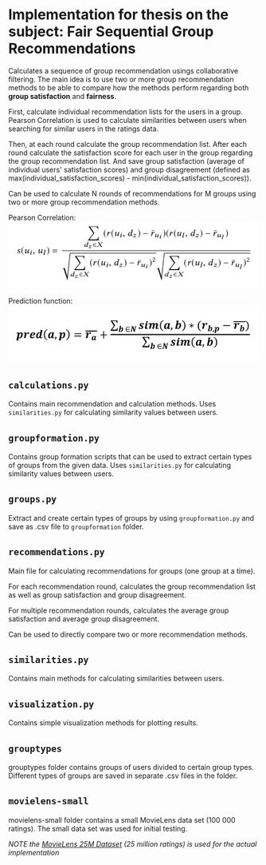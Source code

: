 # Implementation for thesis on the subject: Fair Sequential Group Recommendations

Calculates a sequence of group recommendation usings collaborative filtering. The main idea is to use two or more group recommendation methods to be able to compare how the methods perform regarding both **group satisfaction** and **fairness**.

First, calculate individual recommendation lists for the users in a group. Pearson Correlation is used to calculate similarities between users when searching for similar users in the ratings data.

Then, at each round calculate the group recommendation list. After each round calculate the satisfaction score for each user in the group regarding the group recommendation list. And save group satisfaction (average of individual users' satisfaction scores) and group disagreement (defined as max(individual_satisfaction_scores) - min(individual_satisfaction_scores)).

Can be used to calculate N rounds of recommendations for M groups using two or more group recommendation methods.

Pearson Correlation:
![Pearson Correlation](formulas/pearson_correlation.png)

Prediction function:
![Prediction function](formulas/prediction_function.png)

## `calculations.py`
Contains main recommendation and calculation methods. Uses `similarities.py` for calculating similarity values between users.

## `groupformation.py`
Contains group formation scripts that can be used to extract certain types of groups from the given data. Uses `similarities.py` for calculating similarity values between users.

## `groups.py`
Extract and create certain types of groups by using `groupformation.py` and save as .csv file to `groupformation` folder.

## `recommendations.py`
Main file for calculating recommendations for groups (one group at a time).

For each recommendation round, calculates the group recommendation list as well as group satisfaction and group disagreement. 

For multiple recommendation rounds, calculates the average group satisfaction and average group disagreement. 

Can be used to directly compare two or more recommendation methods.

## `similarities.py`
Contains main methods for calculating similarities between users.

## `visualization.py`
Contains simple visualization methods for plotting results.

## `grouptypes`

grouptypes folder contains groups of users divided to certain group types. Different types of groups are saved in separate .csv files in the folder.

## `movielens-small`

movielens-small folder contains a small MovieLens data set (100 000 ratings). The small data set was used for initial testing.

*NOTE the [MovieLens 25M Dataset](https://grouplens.org/datasets/movielens/) (25 million ratings) is used for the actual implementation*